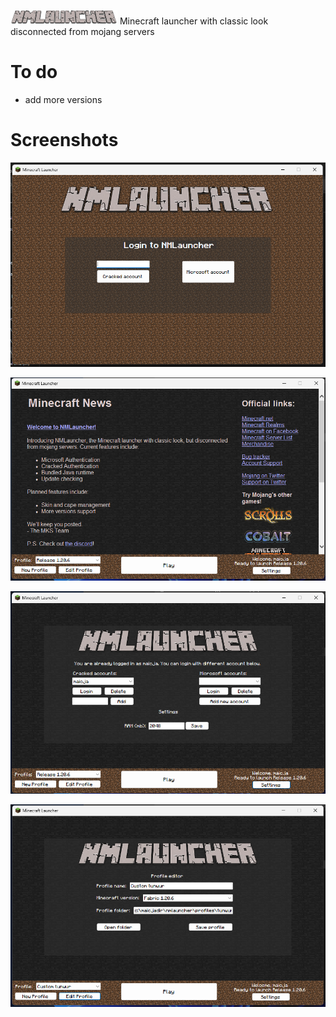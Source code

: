 ![image](https://raw.githubusercontent.com/maicja/nmlauncher/refs/heads/main/assets/bg_main.png)
Minecraft launcher with classic look disconnected from mojang servers

# To do
- add more versions

# Screenshots
![image](https://raw.githubusercontent.com/maicja/nmlauncher/refs/heads/main/assets/ss1.png)

![image](https://raw.githubusercontent.com/maicja/nmlauncher/refs/heads/main/assets/ss2.png)

![image](https://raw.githubusercontent.com/maicja/nmlauncher/refs/heads/main/assets/ss3.png)

![image](https://raw.githubusercontent.com/maicja/nmlauncher/refs/heads/main/assets/ss4.png)